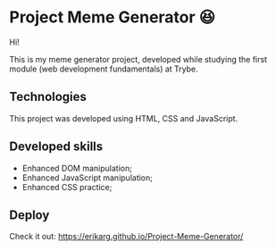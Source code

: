 # Project Meme Generator :laughing:

Hi!

This is my meme generator project, developed while studying the first module (web development fundamentals) at Trybe.

## Technologies

This project was developed using HTML, CSS and JavaScript.

## Developed skills

- Enhanced DOM manipulation;
- Enhanced JavaScript manipulation;
- Enhanced CSS practice;

## Deploy

Check it out: https://erikarg.github.io/Project-Meme-Generator/
